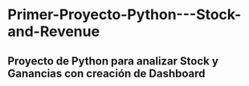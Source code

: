 # Primer-Proyecto-Python---Stock-and-Revenue

## Proyecto de Python para analizar Stock y Ganancias con creación de Dashboard
